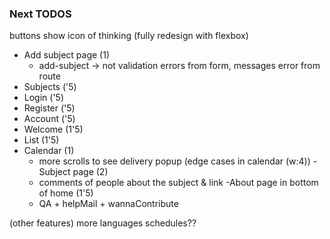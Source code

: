 ### Next TODOS

buttons show icon of thinking
(fully redesign with flexbox)

- Add subject page (1)
    * add-subject -> not validation errors from form, messages error from route
- Subjects ('5)
- Login ('5)
- Register ('5)
- Account ('5)
- Welcome (1'5)
- List (1'5)
- Calendar (1)
    * more scrolls to see delivery popup (edge cases in calendar (w:4))
-Subject page (2)
    * comments of people about the subject & link
-About page in bottom of home (1'5)
    * QA + helpMail + wannaContribute

(other features)
more languages 
schedules??